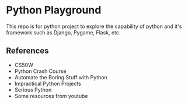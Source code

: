 # Python Playground
This repo is for python project to explore the capability of python and it's framework such as Django, Pygame, Flask, etc.

## References
<ul>
<li>CS50W</li>
<li>Python Crash Course</li>
<li>Automate the Boring Stuff with Python</li>
<li>Impractical Python Projects</li>
<li>Serious Python</li> 
<li>Some resources from youtube</li>
</ul>
